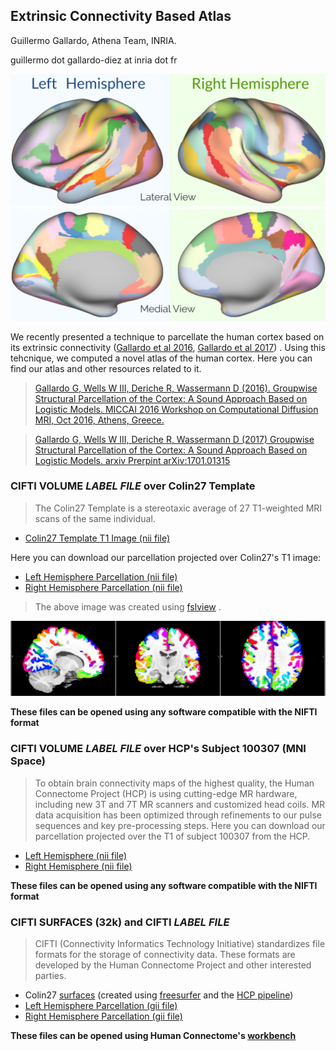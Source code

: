 ## Extrinsic Connectivity Based Atlas

Guillermo Gallardo, Athena Team, INRIA.

guillermo dot gallardo-diez at inria dot fr

![Atlas](img/atlas.jpg)

We recently presented a technique to parcellate the human cortex based on its extrinsic connectivity ([Gallardo et al 2016](https://hal.archives-ouvertes.fr/hal-01358436/file/Gallardo.pdf), [Gallardo et al 2017](https://arxiv.org/abs/1701.01315)) . Using this tehcnique, we computed a novel atlas of the human cortex. Here you can find our atlas and other resources related to it.

> [Gallardo G, Wells W III, Deriche R, Wassermann D (2016).
Groupwise Structural Parcellation of the Cortex: A Sound Approach Based on Logistic Models.
MICCAI 2016 Workshop on Computational Diffusion MRI, Oct 2016, Athens, Greece.](https://hal.archives-ouvertes.fr/hal-01358436/file/Gallardo.pdf)

> [Gallardo G, Wells W III, Deriche R, Wassermann D (2017) Groupwise Structural Parcellation of the Cortex: A Sound Approach Based on Logistic Models. arxiv Prerpint arXiv:1701.01315](https://arxiv.org/abs/1701.01315)

### CIFTI VOLUME *LABEL* _FILE_ over Colin27 Template

> The Colin27 Template is a stereotaxic average of 27 T1-weighted MRI scans of the same individual. 

- [Colin27 Template T1 Image (nii file)](files/colin/T1/colin27.nii.gz)

Here you can download our parcellation projected over Colin27's T1 image:

- [Left Hemisphere Parcellation (nii file)](files/colin/parcellation/EC_atlas.L.colin27.label.nii)
- [Right Hemisphere Parcellation (nii file)](files/colin/parcellation/EC_atlas.R.colin27.label.nii)
> The above image was created using [fslview](https://fsl.fmrib.ox.ac.uk/fsl/fslwiki/) .

![Parcellation on Colin27](img/colin_and_us.png)

**These files can be opened using any software compatible with the NIFTI format**

### CIFTI VOLUME *LABEL* _FILE_ over HCP's Subject 100307 (MNI Space)

> To obtain brain connectivity maps of the highest quality, the Human Connectome Project (HCP) is using cutting-edge MR hardware, including new 3T and 7T MR scanners and customized head coils. MR data acquisition has been optimized through refinements to our pulse sequences and key pre-processing steps.
Here you can download our parcellation projected over the T1 of subject 100307 from the HCP.

- [Left Hemisphere (nii file)](files/EC_atlas.L.100307.label.nii)
- [Right Hemisphere (nii file)](files/EC_atlas.R.100307.label.nii)

**These files can be opened using any software compatible with the NIFTI format**

### CIFTI SURFACES (32k) and CIFTI *LABEL* _FILE_

> CIFTI (Connectivity Informatics Technology Initiative) standardizes file formats for the storage of connectivity data. These formats are developed by the Human Connectome Project and other interested parties.

- Colin27 [surfaces](files/colin/surfaces/all_surfaces.zip) (created using [freesurfer](https://surfer.nmr.mgh.harvard.edu/) and the [HCP pipeline](http://www.humanconnectome.org/documentation/HCP-pipelines/))
- [Left Hemisphere Parcellation (gii file)](files/EC_atlas.L.32k.label.gii)
- [Right Hemisphere Parcellation (gii file)](files/EC_atlas.L.32k.label.gii)

**These files can be opened using Human Connectome's [workbench](https://www.humanconnectome.org/software/connectome-workbench.html)**


